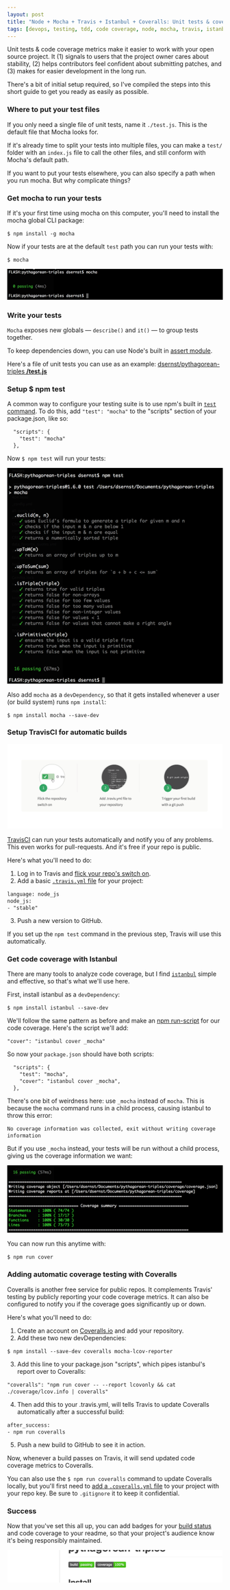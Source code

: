 ```yaml
---
layout: post
title: "Node + Mocha + Travis + Istanbul + Coveralls: Unit tests & coverage for your open source project"
tags: [devops, testing, tdd, code coverage, node, mocha, travis, istanbul, coveralls, programming, tips]
---
```


Unit tests & code coverage metrics make it easier to work with your open source project. It (1) signals to users that the project owner cares about stability, (2) helps contributors feel confident about submitting patches, and (3) makes for easier development in the long run.

There's a bit of initial setup required, so I've compiled the steps into this short guide to get you ready as easily as possible.

### Where to put your test files

If you only need a single file of unit tests, name it `./test.js`. This is the default file that Mocha looks for.

If it's already time to split your tests into multiple files, you can make a `test/` folder with an `index.js` file to call the other files, and still conform with Mocha's default path.

If you want to put your tests elsewhere, you can also specify a path when you run mocha. But why complicate things?

### Get mocha to run your tests

If it's your first time using mocha on this computer, you'll need to install the mocha global CLI package:

~~~
$ npm install -g mocha
~~~

Now if your tests are at the default `test` path you can run your tests with:

~~~
$ mocha
~~~

![Mocha with 0 tests screenshot](/images/mocha-working.png)

### Write your tests

`Mocha` exposes new globals — `describe()` and `it()` — to group tests together.

To keep dependencies down, you can use Node's built in [assert module](https://nodejs.org/api/assert.html).

Here's a file of unit tests you can use as an example: [dsernst/pythagorean-triples **/test.js**](https://github.com/dsernst/pythagorean-triples/blob/df68a8cdf2de7c101f199fff8027d25d3a4cbeff/test.js)

### Setup $ npm test

A common way to configure your testing suite is to use npm's built in [`test` command](https://docs.npmjs.com/cli/test). To do this, add `"test": "mocha"` to the "scripts" section of your package.json, like so:

~~~
  "scripts": {
    "test": "mocha"
  },
~~~

Now `$ npm test` will run your tests:

![screenshot of npm test](/images/npm-test.png)

Also add `mocha` as a `devDependency`, so that it gets installed whenever a user (or build system) runs `npm install`:

~~~
$ npm install mocha --save-dev
~~~

### Setup TravisCI for automatic builds

![Travis setup image](/images/travis-ci-setup.png)

[TravisCI](https://travis-ci.org/) can run your tests automatically and notify you of any problems. This even works for pull-requests. And it's free if your repo is public. 

Here's what you'll need to do:

1. Log in to Travis and [flick your repo's switch on](https://travis-ci.org/profile/).
2. Add a basic [`.travis.yml` file](https://github.com/dsernst/pythagorean-triples/blob/54fad4014d02f4b2adec0cd525a89f8c76fb3868/.travis.yml) for your project:
  
~~~
language: node_js
node_js:
- "stable"
~~~

<ol start="3">
 <li>Push a new version to GitHub.</li>
</ol>

If you set up the `npm test` command in the previous step, Travis will use this automatically. 

### Get code coverage with Istanbul

There are many tools to analyze code coverage, but I find [`istanbul`](https://gotwarlost.github.io/istanbul/) simple and effective, so that's what we'll use here.

First, install istanbul as a `devDependency`:

~~~
$ npm install istanbul --save-dev
~~~

We'll follow the same pattern as before and make an [npm run-script](https://docs.npmjs.com/cli/run-script) for our code coverage. Here's the script we'll add:

~~~
"cover": "istanbul cover _mocha"
~~~

So now your `package.json` should have both scripts:

~~~
  "scripts": {
    "test": "mocha",
    "cover": "istanbul cover _mocha",
  },
~~~

There's one bit of weirdness here: use `_mocha` instead of `mocha`. This is because the `mocha` command runs in a child process, causing istanbul to throw this error:

~~~
No coverage information was collected, exit without writing coverage information
~~~

But if you use `_mocha` instead, your tests will be run without a child process, giving us the coverage information we want:

![screenshot of coverage](/images/istanbul-coverage.png)

You can now run this anytime with:

~~~
$ npm run cover
~~~

### Adding automatic coverage testing with Coveralls

Coveralls is another free service for public repos. It complements Travis' testing by publicly reporting your code coverage metrics. It can also be configured to notify you if the coverage goes significantly up or down.

Here's what you'll need to do:

1. Create an account on [Coveralls.io](http://coveralls.io) and add your repository.
2. Add these two new devDependencies:

~~~
$ npm install --save-dev coveralls mocha-lcov-reporter
~~~

<ol start="3">
  <li> Add this line to your package.json "scripts", which pipes istanbul's report over to Coveralls:</li>
</ol>

~~~
"coveralls": "npm run cover -- --report lcovonly && cat ./coverage/lcov.info | coveralls"
~~~

<ol start="4">
  <li>Then add this to your .travis.yml, will tells Travis to update Coveralls automatically after a successful build:</li>
</ol>

~~~
after_success:
- npm run coveralls
~~~

<ol start="5">
  <li>Push a new build to GitHub to see it in action.</li>
</ol>

Now, whenever a build passes on Travis, it will send updated code coverage metrics to Coveralls.

You can also use the `$ npm run coveralls` command to update Coveralls locally, but you'll first need to [add a `.coveralls.yml` file](https://github.com/nickmerwin/node-coveralls#running-locally) to your project with your repo key. Be sure to `.gitignore` it to keep it confidential.

### Success

Now that you've set this all up, you can add badges for your [build status](http://docs.travis-ci.com/user/status-images/) and code coverage to your readme, so that your project's audience know it's being responsibly maintained.

![image of readme badges](/images/test-badges.png)
